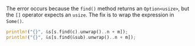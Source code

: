 The error occurs because the `find()` method returns an `Option<usize>`, but the `[]` operator expects an `usize`. The fix is to wrap the expression in `Some()`.

```rs
println!("{}", &s[s.find(c).unwrap()..n + m]);
println!("{}", &s[s.find(&sub).unwrap()..n + m]);
```
